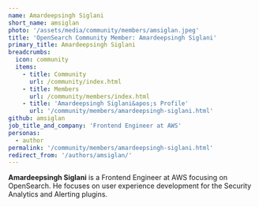 ```yaml
---
name: Amardeepsingh Siglani
short_name: amsiglan
photo: '/assets/media/community/members/amsiglan.jpeg'
title: 'OpenSearch Community Member: Amardeepsingh Siglani'
primary_title: Amardeepsingh Siglani
breadcrumbs:
  icon: community
  items:
    - title: Community
      url: /community/index.html
    - title: Members
      url: /community/members/index.html
    - title: 'Amardeepsingh Siglani&apos;s Profile'
      url: '/community/members/amardeepsingh-siglani.html'
github: amsiglan
job_title_and_company: 'Frontend Engineer at AWS'
personas:
  - author
permalink: '/community/members/amardeepsingh-siglani.html'
redirect_from: '/authors/amsiglan/'
---
```


**Amardeepsingh Siglani** is a Frontend Engineer at AWS focusing on OpenSearch. He focuses on user experience development for the Security Analytics and Alerting plugins.